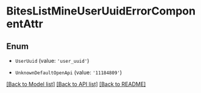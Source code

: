 # BitesListMineUserUuidErrorComponentAttr


## Enum

* `UserUuid` (value: `'user_uuid'`)

* `UnknownDefaultOpenApi` (value: `'11184809'`)

[[Back to Model list]](../README.md#documentation-for-models) [[Back to API list]](../README.md#documentation-for-api-endpoints) [[Back to README]](../README.md)

